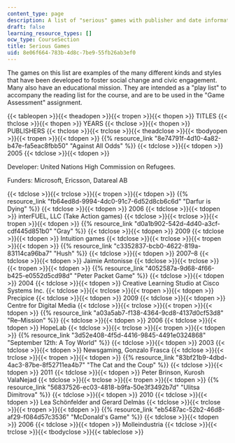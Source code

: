 ```yaml
---
content_type: page
description: A list of "serious" games with publisher and date information.
draft: false
learning_resource_types: []
ocw_type: CourseSection
title: Serious Games
uid: 8e06f664-783b-4d8c-7be9-55fb26ab3ef0
---
```

The games on this list are examples of the many different kinds and styles that have been developed to foster social change and civic engagement. Many also have an educational mission. They are intended as a "play list" to accompany the reading list for the course, and are to be used in the "Game Assessment" assignment.

{{< tableopen >}}{{< theadopen >}}{{< tropen >}}{{< thopen >}}
TITLES
{{< thclose >}}{{< thopen >}}
YEARS
{{< thclose >}}{{< thopen >}}
PUBLISHERS
{{< thclose >}}{{< trclose >}}{{< theadclose >}}{{< tbodyopen >}}{{< tropen >}}{{< tdopen >}}
{{% resource_link "8e74791f-4d10-4a82-b47e-fa5eac8fbb50" "Against All Odds" %}}
{{< tdclose >}}{{< tdopen >}}
2005
{{< tdclose >}}{{< tdopen >}}

Developer: United Nations High Commission on Refugees.

Funders: Microsoft, Ericsson, Datareal AB

{{< tdclose >}}{{< trclose >}}{{< tropen >}}{{< tdopen >}}
{{% resource_link "fb64ed8d-9994-4dc0-91c7-6d52d8cb6c6d" "Darfur is Dying" %}}
{{< tdclose >}}{{< tdopen >}}
2006
{{< tdclose >}}{{< tdopen >}}
interFUEL, LLC (Take Action games)
{{< tdclose >}}{{< trclose >}}{{< tropen >}}{{< tdopen >}}
{{% resource_link "d0a1b902-542d-4d40-a3cf-cdf445d851b0" "Gray" %}}
{{< tdclose >}}{{< tdopen >}}
2009
{{< tdclose >}}{{< tdopen >}}
Intuition games
{{< tdclose >}}{{< trclose >}}{{< tropen >}}{{< tdopen >}}
{{% resource_link "c3352837-bcb0-4622-819a-83114ca96ba7" "Hush" %}}
{{< tdclose >}}{{< tdopen >}}
2007–8
{{< tdclose >}}{{< tdopen >}}
Jaimie Antonisse
{{< tdclose >}}{{< trclose >}}{{< tropen >}}{{< tdopen >}}
{{% resource_link "4052587a-9d68-4f66-b425-e0552d5cd98d" "Peter Packet Game" %}}
{{< tdclose >}}{{< tdopen >}}
2004
{{< tdclose >}}{{< tdopen >}}
Creative Learning Studio at Cisco Systems Inc.
{{< tdclose >}}{{< trclose >}}{{< tropen >}}{{< tdopen >}}
Precipice
{{< tdclose >}}{{< tdopen >}}
2009
{{< tdclose >}}{{< tdopen >}}
Centre for Digital Media
{{< tdclose >}}{{< trclose >}}{{< tropen >}}{{< tdopen >}}
{{% resource_link "a03a5ab7-f138-4364-9cd8-4137d0cf53d8" "Re–Mission" %}}
{{< tdclose >}}{{< tdopen >}}
2006
{{< tdclose >}}{{< tdopen >}}
HopeLab
{{< tdclose >}}{{< trclose >}}{{< tropen >}}{{< tdopen >}}
{{% resource_link "3d52e408-4f5d-4416-9845-4491e0324868" "September 12th: A Toy World" %}}
{{< tdclose >}}{{< tdopen >}}
2003
{{< tdclose >}}{{< tdopen >}}
Newsgaming, Gonzalo Frasca
{{< tdclose >}}{{< trclose >}}{{< tropen >}}{{< tdopen >}}
{{% resource_link "83bf21b9-4dbd-4ac3-87be-8f52711ea4b7" "The Cat and the Coup" %}}
{{< tdclose >}}{{< tdopen >}}
2011
{{< tdclose >}}{{< tdopen >}}
Peter Brinson, Kurosh ValaNejad
{{< tdclose >}}{{< trclose >}}{{< tropen >}}{{< tdopen >}}
{{% resource_link "56837526-ec03-4818-b9fa-50e3f3492b7d" "Ulitsa Dimitrova" %}}
{{< tdclose >}}{{< tdopen >}}
2010
{{< tdclose >}}{{< tdopen >}}
Lea Schönfelder and Gerard Delmàs
{{< tdclose >}}{{< trclose >}}{{< tropen >}}{{< tdopen >}}
{{% resource_link "eb5487ac-52b2-46d8-af29-f084d57c3536" "McDonald's Game" %}}
{{< tdclose >}}{{< tdopen >}}
2006
{{< tdclose >}}{{< tdopen >}}
Molleindustria
{{< tdclose >}}{{< trclose >}}{{< tbodyclose >}}{{< tableclose >}}